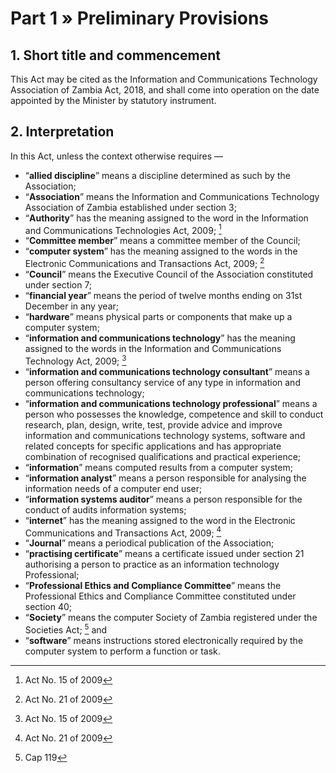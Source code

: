 # Part 1 » Preliminary Provisions

## 1. Short title and commencement

This Act may be cited as the Information and Communications
Technology Association of Zambia Act, 2018, and shall come into
operation on the date appointed by the Minister by statutory
instrument.

## 2. Interpretation

In this Act, unless the context otherwise requires —

- “**allied discipline**” means a discipline determined as such by the
  Association;
- “**Association**” means the Information and Communications Technology
  Association of Zambia established under section 3;
- “**Authority**” has the meaning assigned to the word in the Information
  and Communications Technologies Act, 2009; [^1]
- “**Committee member**” means a committee member of the Council;
- “**computer system**” has the meaning assigned to the words in the
  Electronic Communications and Transactions Act, 2009; [^2]
- “**Council**” means the Executive Council of the Association constituted
  under section 7;
- “**financial year**” means the period of twelve months ending on 31st
  December in any year;
- “**hardware**” means physical parts or components that make up a
  computer system;
- “**information and communications technology**” has the meaning assigned
  to the words in the Information and Communications Technology Act,
  2009; [^1]
- “**information and communications technology consultant**” means a
  person offering consultancy service of any type in information and
  communications technology;
- “**information and communications technology professional**” means a
  person who possesses the knowledge, competence and skill to conduct
  research, plan, design, write, test, provide advice and improve
  information and communications technology systems, software and
  related concepts for specific applications and has appropriate
  combination of recognised qualifications and practical experience;
- “**information**” means computed results from a computer system;
- “**information analyst**” means a person responsible for analysing the
  information needs of a computer end user;
- “**information systems auditor**” means a person responsible for the
  conduct of audits information systems;
- “**internet**” has the meaning assigned to the word in the Electronic
  Communications and Transactions Act, 2009; [^2]
- “**Journal**” means a periodical publication of the Association;
- “**practising certificate**” means a certificate issued under section 21
  authorising a person to practice as an information technology
  Professional;
- “**Professional Ethics and Compliance Committee**” means the
  Professional Ethics and Compliance Committee constituted under section
  40;
- “**Society**” means the computer Society of Zambia registered under the
  Societies Act; [^3] and
- “**software**” means instructions stored electronically required by the
  computer system to perform a function or task.

[^1]: Act No. 15 of 2009
[^2]: Act No. 21 of 2009
[^3]: Cap 119
